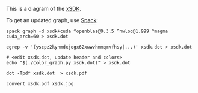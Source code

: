 This is a diagram of the [xSDK](https://xsdk.info).

To get an updated graph, use [Spack](https://github.com/spack/spack):

```
spack graph -d xsdk+cuda ^openblas@0.3.5 ^hwloc@1.999 ^magma cuda_arch=60 > xsdk.dot

egrep -v '(yscpz2kynmdxjogx62xwwvhmmqmvfhsy|...)' xsdk.dot > xsdk.dot

# <edit xsdk.dot, update header and colors>
echo "$(./color_graph.py xsdk.dot)" > xsdk.dot

dot -Tpdf xsdk.dot  > xsdk.pdf

convert xsdk.pdf xsdk.jpg

```
